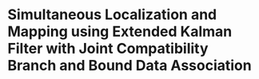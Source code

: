 # Simultaneous Localization and Mapping using Extended Kalman Filter with Joint Compatibility Branch and Bound Data Association

